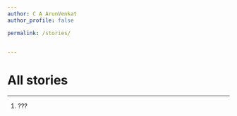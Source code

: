 ```yaml
---
author: C A ArunVenkat
author_profile: false

permalink: /stories/


---
```


# All stories

---

1. ???